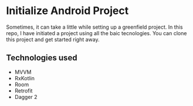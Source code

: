 # Initialize Android Project
Sometimes, it can take a little while setting up a greenfield project. In this repo, I have initiated a project using all the baic tecnologies. You can clone this project and get started right away.


## Technologies used
* MVVM
* RxKotlin
* Room
* Retrofit
* Dagger 2
